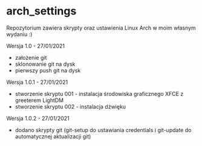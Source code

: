 # arch_settings
Repozytorium zawiera skrypty oraz ustawienia Linux Arch w moim własnym wydaniu :)

Wersja 1.0 - 27/01/2021
- założenie git
- sklonowanie git na dysk
- pierwszy push git na dysk

Wersja 1.0.1 - 27/01/2021
- stworzenie skryptu 001 - instalacja środowiska graficznego XFCE z greeterem LightDM
- stworzenie skryptu 002 - instalacja dźwięku

Wersja 1.0.2 - 27/01/2021
- dodano skrypty git (git-setup do ustawiania credentials i git-update do automatycznej aktualizacji git)

